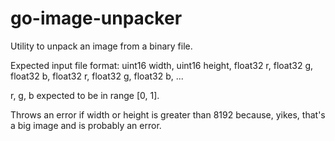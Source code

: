# go-image-unpacker

Utility to unpack an image from a binary file.

Expected input file format: uint16 width, uint16 height, float32 r, float32 g, float32 b, float32 r, float32 g, float32 b, ...

r, g, b expected to be in range [0, 1].

Throws an error if width or height is greater than 8192 because, yikes, that's a big image and is probably an error.
